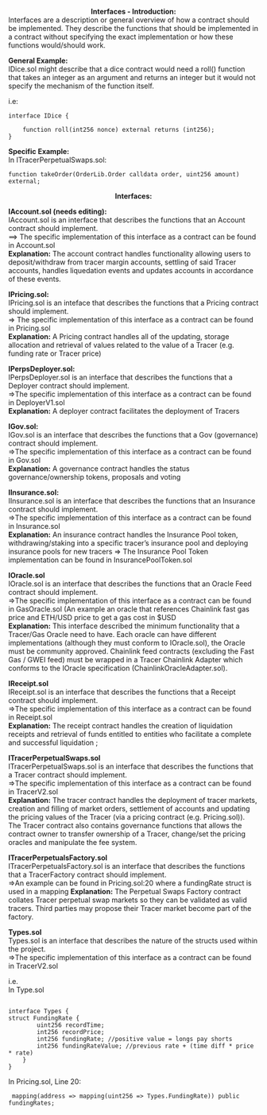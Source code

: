 **<center>Interfaces - Introduction:</center>**
Interfaces are a description or general overview  of how a contract should be implemented. They describe the functions 
that should be implemented  in a contract without specifying  the exact implementation or how these functions would/should work. 

**General Example:**  
IDice.sol might describe that a dice contract would need a roll() function that takes an integer as an argument and returns an integer 
but it would not specify the mechanism of the function itself. 

i.e:
```
interface IDice {

    function roll(int256 nonce) external returns (int256);
}
```

**Specific Example:**  
  In ITracerPerpetualSwaps.sol: 
  ```
function takeOrder(OrderLib.Order calldata order, uint256 amount) external;
```

**<center>Interfaces:</center>**


**IAccount.sol (needs editing):**   
IAccount.sol is an interface  that describes the functions that an Account contract should implement.     
==> The specific implementation of this interface as a contract can be found in Account.sol   
**Explanation:** The account contract handles functionality allowing users to deposit/withdraw from tracer margin accounts, settling of said Tracer accounts, handles liquedation events and updates accounts in accordance of these events.

**IPricing.sol:**  
IPricing.sol is an inteface that describes the functions that a Pricing contract should implement.   
=> The specific implementation of this interface as a contract can be found in Pricing.sol   
**Explanation:** A Pricing contract handles all of the updating, storage allocation and retrieval of values related to the value of a Tracer (e.g. funding rate or Tracer price)

**IPerpsDeployer.sol:**  
IPerpsDeployer.sol is an interface that describes the functions that a Deployer contract should implement.   
=>The specific implementation of this interface as a contract can be found in DeployerV1.sol   
**Explanation:** A deployer contract facilitates the deployment of Tracers

**IGov.sol:**  
IGov.sol is an interface that describes the functions that a Gov (governance) contract should implement.   
=>The specific implementation of this interface as a contract can be found in Gov.sol   
**Explanation:** A governance contract handles the status governance/ownership tokens, proposals and voting 

**IInsurance.sol:**  
IInsurance.sol is an interface that describes the functions that an Insurance contract should implement.   
=>The specific implementation of this interface as a contract can be found in Insurance.sol   
**Explanation:** An insurance contract handles the Insurance Pool token, withdrawing/staking into a specific tracer’s insurance pool and deploying insurance pools for new tracers 
=> The Insurance Pool Token implementation can be found in InsurancePoolToken.sol 

**IOracle.sol**   
IOracle.sol is an interface that describes the functions that an Oracle Feed contract should implement.   
=>The specific implementation of this interface as a contract can be found in GasOracle.sol (An example an oracle that references Chainlink fast gas price and ETH/USD price to get a gas cost in $USD  
**Explanation:** This interface described the minimum functionality that a Tracer/Gas Oracle need to have. Each oracle can have different implementations (although they must conform to IOracle.sol), the Oracle must be community approved. Chainlink feed contracts (excluding the Fast Gas / GWEI feed) must be wrapped in a Tracer Chainlink Adapter which conforms to the IOracle specification (ChainlinkOracleAdapter.sol).

**IReceipt.sol**   
IReceipt.sol is an interface that describes the functions that a Receipt contract should implement.   
=>The specific implementation of this interface as a contract can be found in Receipt.sol   
**Explanation:** The receipt contract handles the creation of liquidation  receipts and retrieval  of funds entitled to entities who facilitate a complete and successful liquidation ; 

**ITracerPerpetualSwaps.sol**   
ITracerPerpetualSwaps.sol is an interface that describes the functions that a Tracer contract should implement.   
=>The specific implementation of this interface as a contract can be found in TracerV2.sol   
**Explanation:** The tracer contract handles the deployment  of tracer markets, creation and filling of market orders, settlement of accounts and updating the pricing values of the Tracer (via a pricing contract (e.g. Pricing.sol)). 
The Tracer contract also contains governance functions that allows the contract owner to transfer ownership of a Tracer, change/set the pricing oracles and manipulate the fee system. 

**ITracerPerpetualsFactory.sol**   
ITracerPerpetualsFactory.sol is an interface that describes the functions that a TracerFactory contract should implement.    
=>An example can be found in Pricing.sol:20 where a fundingRate struct is used in a mapping
**Explanation:** The Perpetual Swaps Factory contract collates Tracer perpetual swap markets so they can be validated as valid tracers. Third parties may propose their Tracer market become part of the factory. 

**Types.sol**   
Types.sol is an interface that describes the nature of the structs used within the project.  
=>The specific implementation of this interface as a contract can be found in TracerV2.sol     


i.e.  
In Type.sol
```

interface Types {
struct FundingRate {
        uint256 recordTime;
        int256 recordPrice;
        int256 fundingRate; //positive value = longs pay shorts
        int256 fundingRateValue; //previous rate + (time diff * price * rate)
    }
}
```
In Pricing.sol, Line 20:
```
 mapping(address => mapping(uint256 => Types.FundingRate)) public fundingRates;
 ```




























